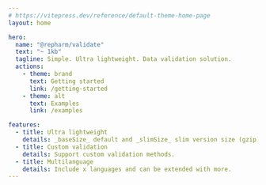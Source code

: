 ```yaml
---
# https://vitepress.dev/reference/default-theme-home-page
layout: home

hero:
  name: "@repharm/validate"
  text: "~ 1kb"
  tagline: Simple. Ultra lightweight. Data validation solution.
  actions:
    - theme: brand
      text: Getting started
      link: /getting-started
    - theme: alt
      text: Examples
      link: /examples

features:
  - title: Ultra lightweight
    details: _baseSize_ default and _slimSize_ slim version size (gzip).
  - title: Custom validation
    details: Support custom validation methods.
  - title: Multilanguage
    details: Include x languages and can be extended with more.
---
```

